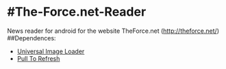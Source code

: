 #The-Force.net-Reader
====================

News reader for android for the website TheForce.net (http://theforce.net/)
##Dependences:
- [Universal Image Loader](https://github.com/nostra13/Android-Universal-Image-Loader)
- [Pull To Refresh](https://github.com/chrisbanes/Android-PullToRefresh)

